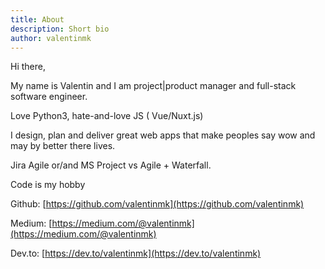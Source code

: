 ```yaml
---
title: About
description: Short bio
author: valentinmk
---
```

Hi there,

My name is Valentin and I am project|product manager and full-stack software engineer.

Love  <fa-icon :icon="['fab', 'python']"></fa-icon> Python3, hate-and-love  <fa-icon :icon="['fab', 'js']"></fa-icon></i> JS ( <fa-icon :icon="['fab', 'vuejs']"></fa-icon></i>Vue/Nuxt.js)

I design, plan and deliver great web apps that make peoples say wow and may by better there lives.

 <fa-icon :icon="['fab', 'jira']"></fa-icon> Jira Agile or/and <fa-icon :icon="['fab', 'windows']"></fa-icon> MS Project vs Agile + Waterfall.

 <fa-icon icon="code"></fa-icon> Code is my hobby <fa-icon icon="heart"></fa-icon>

Github: [https://github.com/valentinmk](https://github.com/valentinmk)

Medium: [https://medium.com/@valentinmk](https://medium.com/@valentinmk)

Dev.to: [https://dev.to/valentinmk](https://dev.to/valentinmk)